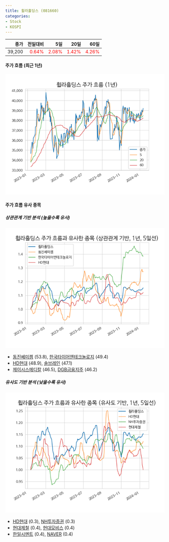 ```yaml
---
title: 휠라홀딩스 (081660)
categories:
- Stock
- KOSPI
---
```


|종가|전일대비|5일|20일|60일|
|---:|-------:|--:|---:|---:|
|39,200|<span style="color: red">0.64%</span>|<span style="color: red">2.08%</span>|<span style="color: red">1.42%</span>|<span style="color: red">4.26%</span>|

<!-- more -->


#### 주가 흐름 (최근 1년)
![081660](/assets/images/stock/081660.png)


#### 주가 흐름 유사 종목


##### 상관관계 기반 분석 (높을수록 유사)
![081660](/assets/images/stock/081660_corr.png)
- [동진쎄미켐](/005290/) (53.8), [한국타이어앤테크놀로지](/161390/) (49.4)
- [HD현대](/267250/) (48.9), [솔브레인](/357780/) (47.1)
- [제이시스메디칼](/287410/) (46.5), [DGB금융지주](/139130/) (46.2)


##### 유사도 기반 분석 (낮을수록 유사)	
![081660](/assets/images/stock/081660_sim.png)
- [HD현대](/267250/) (0.3), [NH투자증권](/005940/) (0.3)
- [현대제철](/004020/) (0.4), [현대모비스](/012330/) (0.4)
- [한일시멘트](/300720/) (0.4), [NAVER](/035420/) (0.4)